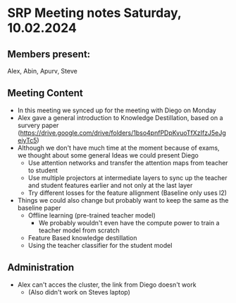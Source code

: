 # SRP Meeting notes Saturday, 10.02.2024

## Members present:
Alex, Abin, Apurv, Steve

## Meeting Content

* In this meeting we synced up for the meeting with Diego on Monday
* Alex gave a general introduction to Knowledge Destillation, based on a survery paper (https://drive.google.com/drive/folders/1bso4pnfPDpKvuoTfXzIfzJ5eJgeiyTc5)
* Although we don't have much time at the moment because of exams, we thought about some general Ideas we could present Diego
    * Use attention networks and transfer the attention maps from teacher to student
    * Use multiple projectors at intermediate layers to sync up the teacher and student features earlier and not only at the last layer
    * Try different losses for the feature allignment (Baseline only uses l2)
* Things we could also change but probably want to keep the same as the baseline paper
    * Offline learning (pre-trained teacher model)
        * We probably wouldn't even have the compute power to train a teacher model from scratch
    * Feature Based knowledge destillation
    * Using the teacher classifier for the student model

## Administration
* Alex can't acces the cluster, the link from Diego doesn't work
    * (Also didn't work on Steves laptop)